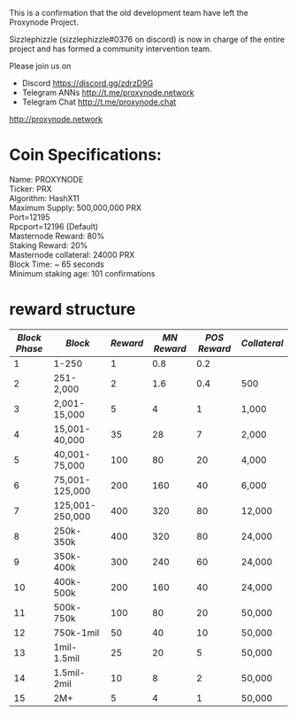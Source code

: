 This is a confirmation that the old development team have left the Proxynode Project.</br>

Sizzlephizzle (sizzlephizzle#0376 on discord) is now in charge of the entire project and has formed a community intervention team.</br>

Please join us on </br>
- Discord https://discord.gg/zdrzD9G</br>
- Telegram ANNs http://t.me/proxynode.network</br>
- Telegram Chat http://t.me/proxynode.chat</br>

http://proxynode.network</br>


# Coin Specifications:
Name: PROXYNODE</br>
Ticker: PRX</br>
Algorithm: HashX11</br>
Maximum Supply: 500,000,000 PRX</br>
Port=12195</br>
Rpcport=12196 (Default)</br>
Masternode Reward: 80%</br>
Staking Reward: 20%</br>
Masternode collateral:  24000 PRX</br>
Block Time: ~ 65 seconds</br>
Minimum staking age: 101 confirmations</br>

# reward structure
|***Block Phase*** |***Block***         | ***Reward*** | ***MN Reward*** | ***POS Reward*** | ***Collateral*** |
|------------------|--------------------|--------------|-----------------|------------------|------------------|
| 1                | 1-250              | 1            | 0.8             | 0.2              |                  |               
| 2                | 251-2,000          | 2            | 1.6             | 0.4              | 500              |
| 3                | 2,001-15,000       | 5            | 4               | 1                | 1,000            |
| 4                | 15,001-40,000      | 35           | 28              | 7                | 2,000            |
| 5                | 40,001-75,000      | 100          | 80              | 20               | 4,000            |
| 6                | 75,001-125,000     | 200          | 160             | 40               | 6,000            |
| 7                | 125,001-250,000    | 400          | 320             | 80               | 12,000           |
| 8                | 250k-350k          | 400          | 320             | 80               | 24,000           |
| 9                | 350k-400k          | 300          | 240             | 60               | 24,000           |
| 10               | 400k-500k          | 200          | 160             | 40               | 24,000           |
| 11               | 500k-750k          | 100          | 80              | 20               | 50,000           |
| 12               | 750k-1mil          | 50           | 40              | 10               | 50,000           |
| 13               | 1mil-1.5mil        | 25           | 20              | 5                | 50,000           |
| 14               | 1.5mil-2mil        | 10           | 8               | 2                | 50,000           |
| 15               | 2M+                | 5            | 4               | 1                | 50,000           |

